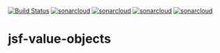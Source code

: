 [![Build Status](https://travis-ci.org/openknowledge/jsf-value-objects.svg?branch=master)](https://travis-ci.org/openknowledge/jsf-value-objects) [![sonarcloud](https://sonarcloud.io/api/project_badges/measure?project=de.openknowledge.jsf%3Ajsf-value-objects&metric=security_rating)](https://sonarcloud.io/dashboard?id=de.openknowledge.jsf%3Ajsf-value-objects) [![sonarcloud](https://sonarcloud.io/api/project_badges/measure?project=de.openknowledge.jsf%3Ajsf-value-objects&metric=vulnerabilities)](https://sonarcloud.io/dashboard?id=de.openknowledge.jsf%3Ajsf-value-objects) [![sonarcloud](https://sonarcloud.io/api/project_badges/measure?project=de.openknowledge.jsf%3Ajsf-value-objects&metric=bugs)](https://sonarcloud.io/dashboard?id=de.openknowledge.jsf%3Ajsf-value-objects) [![sonarcloud](https://sonarcloud.io/api/project_badges/measure?project=de.openknowledge.jsf%3Ajsf-value-objects&metric=coverage)](https://sonarcloud.io/dashboard?id=de.openknowledge.jsf%3Ajsf-value-objects)

# jsf-value-objects
